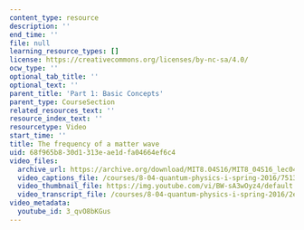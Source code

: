 ```yaml
---
content_type: resource
description: ''
end_time: ''
file: null
learning_resource_types: []
license: https://creativecommons.org/licenses/by-nc-sa/4.0/
ocw_type: ''
optional_tab_title: ''
optional_text: ''
parent_title: 'Part 1: Basic Concepts'
parent_type: CourseSection
related_resources_text: ''
resource_index_text: ''
resourcetype: Video
start_time: ''
title: The frequency of a matter wave
uid: 68f965b8-30d1-313e-ae1d-fa04664ef6c4
video_files:
  archive_url: https://archive.org/download/MIT8.04S16/MIT8_04S16_lec04_s3_300k.mp4
  video_captions_file: /courses/8-04-quantum-physics-i-spring-2016/75136b9dceac5446a8576a339d5834ac_3_qvO8bKGus.vtt
  video_thumbnail_file: https://img.youtube.com/vi/BW-sA3wOyz4/default.jpg
  video_transcript_file: /courses/8-04-quantum-physics-i-spring-2016/2e686ab8dd8e38a7d9b15de2d8c4a207_3_qvO8bKGus.pdf
video_metadata:
  youtube_id: 3_qvO8bKGus
---
```

